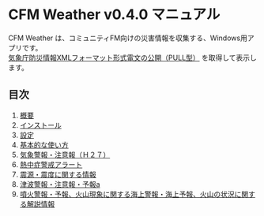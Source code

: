 # CFM Weather v0.4.0 マニュアル
CFM Weather は、コミュニティFM向けの災害情報を収集する、Windows用アプリです。  
[気象庁防災情報XMLフォーマット形式電文の公開（PULL型）](https://xml.kishou.go.jp/xmlpull.html#127) を取得して表示します。

## 目次
1. [概要](about.md)
2. [インストール](install.md)
3. [設定](settings.md)
4. [基本的な使い方](howtouse.md)
5. [気象警報・注意報（Ｈ２７）](warning.md)
6. [熱中症警戒アラート](heatstroke.md)
7. [震源・震度に関する情報](arthquak.md)
8. [津波警報・注意報・予報a](tsunami.md)
9. [噴火警報・予報、火山現象に関する海上警報・海上予報、火山の状況に関する解説情報](volcano.md)
